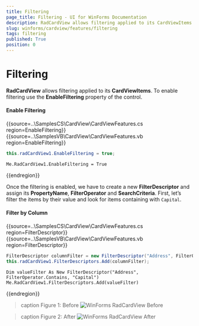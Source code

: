 ```yaml
---
title: Filtering
page_title: Filtering - UI for WinForms Documentation
description: RadCardView allows filtering applied to its CardViewItems. To enable filtering use the EnableFiltering property of the control.
slug: winforms/cardview/features/filtering
tags: filtering
published: True
position: 0
---
```


# Filtering

__RadCardView__ allows filtering applied to its __CardViewItems__. To enable filtering use the __EnableFiltering__ property of the control.

#### Enable Filtering

{{source=..\SamplesCS\CardView\CardViewFeatures.cs region=EnableFiltering}} 
{{source=..\SamplesVB\CardView\CardViewFeatures.vb region=EnableFiltering}} 

````C#
this.radCardView1.EnableFiltering = true;

````
````VB.NET
Me.RadCardView1.EnableFiltering = True

````

{{endregion}} 

Once the filtering is enabled, we have to create a new __FilterDescriptor__ and assign its __PropertyName__, __FilterOperator__ and __SearchCriteria__. First, let’s filter the items by their value and look for items containing with `Capital`.

#### Filter by Column

{{source=..\SamplesCS\CardView\CardViewFeatures.cs region=FilterDescriptor}} 
{{source=..\SamplesVB\CardView\CardViewFeatures.vb region=FilterDescriptor}} 

````C#
FilterDescriptor columnFilter = new FilterDescriptor("Address", FilterOperator.Contains, "Capital");
this.radCardView1.FilterDescriptors.Add(columnFilter);

````
````VB.NET
Dim valueFilter As New FilterDescriptor("Address", FilterOperator.Contains, "Capital")
Me.RadCardView1.FilterDescriptors.Add(valueFilter)

````

{{endregion}} 

>caption Figure 1: Before
![WinForms RadCardView Before](images/radcardview-features-filtering001.png)

>caption Figure 2: After
![WinForms RadCardView After](images/radcardview-features-filtering002.png)
